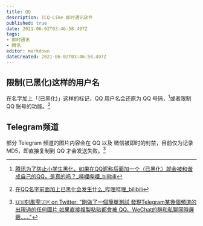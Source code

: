 ```yaml
---
title: QQ
description: ICQ-Like 即时通讯软件
published: true
date: 2021-06-02T03:46:58.497Z
tags:
- 即时通讯
- 腾讯
editor: markdown
dateCreated: 2021-06-02T03:46:58.497Z
---
```


## 限制(已黑化)这样的用户名

在名字加上「(已黑化)」这样的标记，QQ 用户名会还原为 QQ 号码，[^qq_rn]或者限制 QQ 账号的功能。[^qq_b]

[^qq_rn]: [腾讯为了防止小学生黑化，如果在QQ昵称后面加一个（已黑化）就会被和谐成自己的QQ，是真的吗？_哔哩哔哩_bilibili](https://archive.is/rlOXM "https://www.bilibili.com/video/BV1W5411a76B")

[^qq_b]: [在QQ名字前面加上已黑化会发生什么_哔哩哔哩_bilibili](https://archive.is/5ApwQ "https://www.bilibili.com/video/BV1mi4y137Mb")

## Telegram频道

部分 Telegram 频道的图片内容会在 QQ 以及 微信被即时的封禁，目前仅为记录 MD5，即直接复制到 QQ 才会发送失败。[^141114]

[^141114]: [🇺🇸刻風雫🇯🇵 on Twitter: "剛做了一個簡單測試 發現Telegram某幾個頻道的出現過的任何圖片 如果直接複製粘貼都會被 QQ、WeChat的群和私聊同時屏蔽......"](https://web.archive.org/web/20210703022535/https://twitter.com/kamikaz27437935/status/1411149066289881088)
